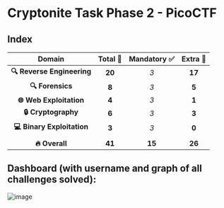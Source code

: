 # Cryptonite Task Phase 2 - PicoCTF

## Index


| **Domain**               | **Total** 🎯  | **Mandatory** ✅  | **Extra** 🌟 |
|:------------------------:|:-------------:|:-----------------:|:------------:|
| **🔍 Reverse Engineering** | **20**          | *3*               | **17**        |
| **🔍 Forensics**            | **8**           | *3*               | **5**         |
| **🌐 Web Exploitation**     | **4**           | *3*               | **1**         |
| **🔒 Cryptography**         | **6**           | *3*               | **3**         |
| **💻 Binary Exploitation**  | **3**           | *3*               | **0**         |
|                           |                 |                   |               |
| **🔥 Overall**             | **41**          | **15**             | **26**        |



## Dashboard (with username and graph of all challenges solved):

![image](https://github.com/user-attachments/assets/99f264ef-be0f-4a75-ab12-3c706c61e99b)

